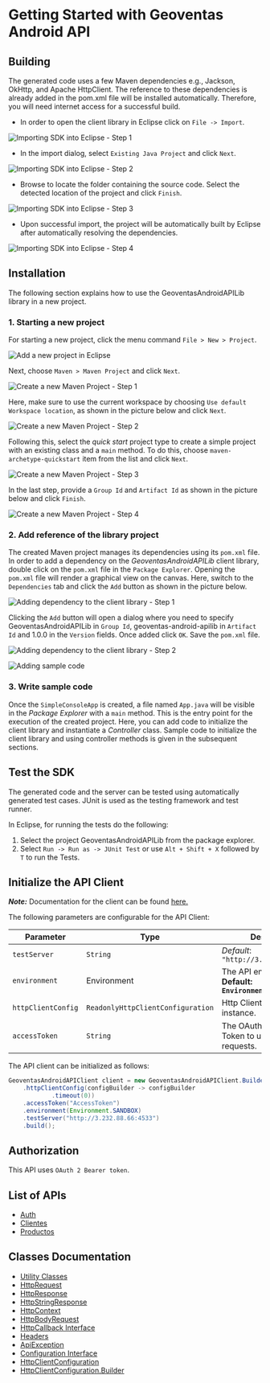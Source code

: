 
# Getting Started with Geoventas Android API

## Building

The generated code uses a few Maven dependencies e.g., Jackson, OkHttp,
and Apache HttpClient. The reference to these dependencies is already
added in the pom.xml file will be installed automatically. Therefore,
you will need internet access for a successful build.

* In order to open the client library in Eclipse click on `File -> Import`.

![Importing SDK into Eclipse - Step 1](https://apidocs.io/illustration/java?workspaceFolder=Geoventas%20Android%20API-Java&workspaceName=GeoventasAndroidAPI&projectName=GeoventasAndroidAPILib&rootNamespace=m664533.m88.m232.m3&groupId=GeoventasAndroidAPILib&artifactId=geoventas-android-apilib&version=1.0.0&step=import0)

* In the import dialog, select `Existing Java Project` and click `Next`.

![Importing SDK into Eclipse - Step 2](https://apidocs.io/illustration/java?workspaceFolder=Geoventas%20Android%20API-Java&workspaceName=GeoventasAndroidAPI&projectName=GeoventasAndroidAPILib&rootNamespace=m664533.m88.m232.m3&groupId=GeoventasAndroidAPILib&artifactId=geoventas-android-apilib&version=1.0.0&step=import1)

* Browse to locate the folder containing the source code. Select the detected location of the project and click `Finish`.

![Importing SDK into Eclipse - Step 3](https://apidocs.io/illustration/java?workspaceFolder=Geoventas%20Android%20API-Java&workspaceName=GeoventasAndroidAPI&projectName=GeoventasAndroidAPILib&rootNamespace=m664533.m88.m232.m3&groupId=GeoventasAndroidAPILib&artifactId=geoventas-android-apilib&version=1.0.0&step=import2)

* Upon successful import, the project will be automatically built by Eclipse after automatically resolving the dependencies.

![Importing SDK into Eclipse - Step 4](https://apidocs.io/illustration/java?workspaceFolder=Geoventas%20Android%20API-Java&workspaceName=GeoventasAndroidAPI&projectName=GeoventasAndroidAPILib&rootNamespace=m664533.m88.m232.m3&groupId=GeoventasAndroidAPILib&artifactId=geoventas-android-apilib&version=1.0.0&step=import3)

## Installation

The following section explains how to use the GeoventasAndroidAPILib library in a new project.

### 1. Starting a new project

For starting a new project, click the menu command `File > New > Project`.

![Add a new project in Eclipse](https://apidocs.io/illustration/java?workspaceFolder=Geoventas%20Android%20API-Java&workspaceName=GeoventasAndroidAPI&projectName=GeoventasAndroidAPILib&rootNamespace=m664533.m88.m232.m3&groupId=GeoventasAndroidAPILib&artifactId=geoventas-android-apilib&version=1.0.0&step=createNewProject0)

Next, choose `Maven > Maven Project` and click `Next`.

![Create a new Maven Project - Step 1](https://apidocs.io/illustration/java?workspaceFolder=Geoventas%20Android%20API-Java&workspaceName=GeoventasAndroidAPI&projectName=GeoventasAndroidAPILib&rootNamespace=m664533.m88.m232.m3&groupId=GeoventasAndroidAPILib&artifactId=geoventas-android-apilib&version=1.0.0&step=createNewProject1)

Here, make sure to use the current workspace by choosing `Use default Workspace location`, as shown in the picture below and click `Next`.

![Create a new Maven Project - Step 2](https://apidocs.io/illustration/java?workspaceFolder=Geoventas%20Android%20API-Java&workspaceName=GeoventasAndroidAPI&projectName=GeoventasAndroidAPILib&rootNamespace=m664533.m88.m232.m3&groupId=GeoventasAndroidAPILib&artifactId=geoventas-android-apilib&version=1.0.0&step=createNewProject2)

Following this, select the *quick start* project type to create a simple project with an existing class and a `main` method. To do this, choose `maven-archetype-quickstart` item from the list and click `Next`.

![Create a new Maven Project - Step 3](https://apidocs.io/illustration/java?workspaceFolder=Geoventas%20Android%20API-Java&workspaceName=GeoventasAndroidAPI&projectName=GeoventasAndroidAPILib&rootNamespace=m664533.m88.m232.m3&groupId=GeoventasAndroidAPILib&artifactId=geoventas-android-apilib&version=1.0.0&step=createNewProject3)

In the last step, provide a `Group Id` and `Artifact Id` as shown in the picture below and click `Finish`.

![Create a new Maven Project - Step 4](https://apidocs.io/illustration/java?workspaceFolder=Geoventas%20Android%20API-Java&workspaceName=GeoventasAndroidAPI&projectName=GeoventasAndroidAPILib&rootNamespace=m664533.m88.m232.m3&groupId=GeoventasAndroidAPILib&artifactId=geoventas-android-apilib&version=1.0.0&step=createNewProject4)

### 2. Add reference of the library project

The created Maven project manages its dependencies using its `pom.xml` file. In order to add a dependency on the *GeoventasAndroidAPILib* client library, double click on the `pom.xml` file in the `Package Explorer`. Opening the `pom.xml` file will render a graphical view on the canvas. Here, switch to the `Dependencies` tab and click the `Add` button as shown in the picture below.

![Adding dependency to the client library - Step 1](https://apidocs.io/illustration/java?workspaceFolder=Geoventas%20Android%20API-Java&workspaceName=GeoventasAndroidAPI&projectName=GeoventasAndroidAPILib&rootNamespace=m664533.m88.m232.m3&groupId=GeoventasAndroidAPILib&artifactId=geoventas-android-apilib&version=1.0.0&step=testProject0)

Clicking the `Add` button will open a dialog where you need to specify GeoventasAndroidAPILib in `Group Id`, geoventas-android-apilib in `Artifact Id` and 1.0.0 in the `Version` fields. Once added click `OK`. Save the `pom.xml` file.

![Adding dependency to the client library - Step 2](https://apidocs.io/illustration/java?workspaceFolder=Geoventas%20Android%20API-Java&workspaceName=GeoventasAndroidAPI&projectName=GeoventasAndroidAPILib&rootNamespace=m664533.m88.m232.m3&groupId=GeoventasAndroidAPILib&artifactId=geoventas-android-apilib&version=1.0.0&step=testProject1)

![Adding sample code](https://apidocs.io/illustration/java?workspaceFolder=Geoventas%20Android%20API-Java&workspaceName=GeoventasAndroidAPI&projectName=GeoventasAndroidAPILib&rootNamespace=m664533.m88.m232.m3&groupId=GeoventasAndroidAPILib&artifactId=geoventas-android-apilib&version=1.0.0&step=testProject2)

### 3. Write sample code

Once the `SimpleConsoleApp` is created, a file named `App.java` will be visible in the *Package Explorer* with a `main` method. This is the entry point for the execution of the created project.
Here, you can add code to initialize the client library and instantiate a *Controller* class. Sample code to initialize the client library and using controller methods is given in the subsequent sections.

## Test the SDK

The generated code and the server can be tested using automatically generated test cases.
JUnit is used as the testing framework and test runner.

In Eclipse, for running the tests do the following:

1. Select the project GeoventasAndroidAPILib from the package explorer.
2. Select `Run -> Run as -> JUnit Test` or use `Alt + Shift + X` followed by `T` to run the Tests.

## Initialize the API Client

**_Note:_** Documentation for the client can be found [here.](doc/client.md)

The following parameters are configurable for the API Client:

| Parameter | Type | Description |
|  --- | --- | --- |
| `testServer` | `String` | *Default*: `"http://3.232.88.66:4533"` |
| `environment` | Environment | The API environment. <br> **Default: `Environment.SANDBOX`** |
| `httpClientConfig` | `ReadonlyHttpClientConfiguration` | Http Client Configuration instance. |
| `accessToken` | `String` | The OAuth 2.0 Access Token to use for API requests. |

The API client can be initialized as follows:

```java
GeoventasAndroidAPIClient client = new GeoventasAndroidAPIClient.Builder()
    .httpClientConfig(configBuilder -> configBuilder
            .timeout(0))
    .accessToken("AccessToken")
    .environment(Environment.SANDBOX)
    .testServer("http://3.232.88.66:4533")
    .build();
```

## Authorization

This API uses `OAuth 2 Bearer token`.

## List of APIs

* [Auth](doc/controllers/auth.md)
* [Clientes](doc/controllers/clientes.md)
* [Productos](doc/controllers/productos.md)

## Classes Documentation

* [Utility Classes](doc/utility-classes.md)
* [HttpRequest](doc/http-request.md)
* [HttpResponse](doc/http-response.md)
* [HttpStringResponse](doc/http-string-response.md)
* [HttpContext](doc/http-context.md)
* [HttpBodyRequest](doc/http-body-request.md)
* [HttpCallback Interface](doc/http-callback-interface.md)
* [Headers](doc/headers.md)
* [ApiException](doc/api-exception.md)
* [Configuration Interface](doc/configuration-interface.md)
* [HttpClientConfiguration](doc/http-client-configuration.md)
* [HttpClientConfiguration.Builder](doc/http-client-configuration-builder.md)

